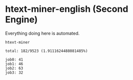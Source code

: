 # htext-miner-english (Second Engine)

Everything doing here is automated.

```
htext-miner

total: 182/9523 (1.9111624488081485%)

job0: 41
job1: 46
job2: 63
job3: 32
```